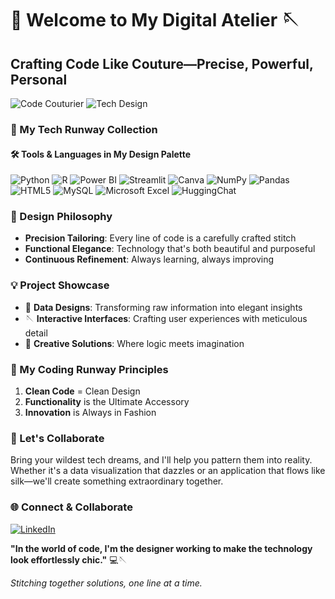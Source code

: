 # 👗 Welcome to My Digital Atelier 🪡

## Crafting Code Like Couture—Precise, Powerful, Personal

![Code Couturier](https://img.shields.io/badge/Code-Couturier-FF69B4?style=for-the-badge)
![Tech Design](https://img.shields.io/badge/Design-Technology-9C27B0?style=for-the-badge)

### 🧵 My Tech Runway Collection

#### 🛠️ Tools & Languages in My Design Palette
![Python](https://img.shields.io/badge/-Python-3776AB?style=flat-square&logo=python&logoColor=white)
![R](https://img.shields.io/badge/-R-276DC3?style=flat-square&logo=r&logoColor=white)
![Power BI](https://img.shields.io/badge/-Power%20BI-F2C811?style=flat-square&logo=power-bi&logoColor=black)
![Streamlit](https://img.shields.io/badge/-Streamlit-FF4B4B?style=flat-square&logo=streamlit&logoColor=white)
![Canva](https://img.shields.io/badge/-Canva-00C4CC?style=flat-square&logo=canva&logoColor=white)
![NumPy](https://img.shields.io/badge/-NumPy-013243?style=flat-square&logo=numpy&logoColor=white)
![Pandas](https://img.shields.io/badge/-Pandas-150458?style=flat-square&logo=pandas&logoColor=white)
![HTML5](https://img.shields.io/badge/-HTML5-E34F26?style=flat-square&logo=html5&logoColor=white)
![MySQL](https://img.shields.io/badge/-MySQL-4479A1?style=flat-square&logo=mysql&logoColor=white)
![Microsoft Excel](https://img.shields.io/badge/-Excel-217346?style=flat-square&logo=microsoft-excel&logoColor=white)
![HuggingChat](https://img.shields.io/badge/-Hugging%20Face-FFD21E?style=flat-square&logo=huggingface&logoColor=black)


### 🎨 Design Philosophy
- **Precision Tailoring**: Every line of code is a carefully crafted stitch
- **Functional Elegance**: Technology that's both beautiful and purposeful
- **Continuous Refinement**: Always learning, always improving

### 💡 Project Showcase
- 👗 **Data Designs**: Transforming raw information into elegant insights
- 🪡 **Interactive Interfaces**: Crafting user experiences with meticulous detail
- 🎨 **Creative Solutions**: Where logic meets imagination

### 🌟 My Coding Runway Principles
1. **Clean Code** = Clean Design
2. **Functionality** is the Ultimate Accessory
3. **Innovation** is Always in Fashion

### 🤝 Let's Collaborate
Bring your wildest tech dreams, and I'll help you pattern them into reality. Whether it's a data visualization that dazzles or an application that flows like silk—we'll create something extraordinary together.

### 🌐 Connect & Collaborate
[![LinkedIn](https://img.shields.io/badge/-LinkedIn-0A66C2?style=flat-square&logo=linkedin&logoColor=white)](https://www.linkedin.com/in/nikshita-c-75370a292)

**"In the world of code, I'm the designer working to make the technology look effortlessly chic."** 💻🪡

*Stitching together solutions, one line at a time.*
